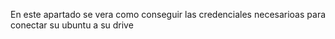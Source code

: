 En este apartado se vera como conseguir las credenciales necesarioas para conectar su ubuntu a su drive
